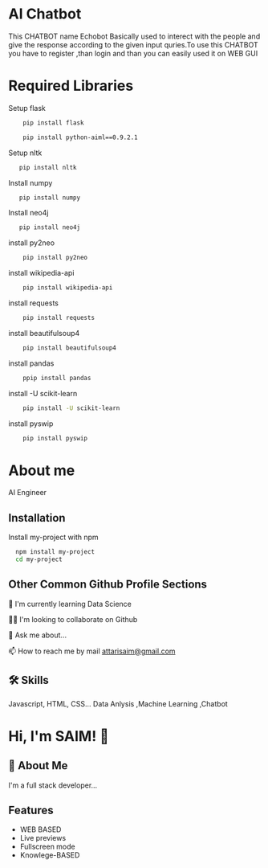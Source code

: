 
# AI Chatbot   

This CHATBOT name Echobot Basically used to interect with the people and give the response according to the given input quries.To use this CHATBOT you have to register ,than login and than you can easily used it on WEB GUI

# Required Libraries
Setup flask
```bash
    pip install flask
```

```bash
    pip install python-aiml==0.9.2.1
```
Setup nltk
```bash
   pip install nltk

````
Install numpy
```bash
   pip install numpy

```
Install neo4j
```bash
   pip install neo4j

```
install py2neo
```bash
    pip install py2neo

```
install wikipedia-api
```bash
    pip install wikipedia-api

```
install requests
```bash
    pip install requests

```
install beautifulsoup4
```bash
    pip install beautifulsoup4

```
install pandas
```bash
    ppip install pandas


```
install -U scikit-learn
```bash
    pip install -U scikit-learn


```
install pyswip
```bash
    pip install pyswip

```
# About me
AI Engineer
## Installation

Install my-project with npm

```bash
  npm install my-project
  cd my-project
```
    
## Other Common Github Profile Sections

🧠 I'm currently learning Data Science

👯‍♀️ I'm looking to collaborate on Github

💬 Ask me about...

📫 How to reach me by mail attarisaim@gmail.com




## 🛠 Skills
Javascript, HTML, CSS...
Data Anlysis ,Machine Learning ,Chatbot 


# Hi, I'm SAIM! 👋


## 🚀 About Me
I'm a full stack developer...


## Features

- WEB BASED
- Live previews
- Fullscreen mode
- Knowlege-BASED

